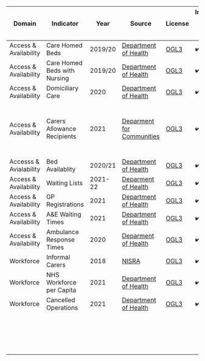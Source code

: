 | Domain | Indicator | Year | Source | License | Indicator Code Added to `R/` | Data Added to `data/` |
| --- | --- | --- | --- | --- | --- | --- |
| Access & Availability | Care Homed Beds | 2019/20 | [Department of Health](https://www.health-ni.gov.uk/publications/statistics-community-care-adults-northern-ireland-201920) | [OGL3](https://www.health-ni.gov.uk/crown-copyright) | :heavy_check_mark: | :heavy_check_mark: |
| Access & Availability | Care Homed Beds with Nursing | 2019/20 | [Department of Health](https://www.health-ni.gov.uk/publications/statistics-community-care-adults-northern-ireland-201920) | [OGL3](https://www.health-ni.gov.uk/crown-copyright) | :heavy_check_mark: | :heavy_check_mark: |
| Access & Availability | Domiciliary Care | 2020 | [Department of Health](https://www.health-ni.gov.uk/publications/domiciliary-care-services-adults-northern-ireland-2020) | [OGL3](https://www.health-ni.gov.uk/crown-copyright) | :heavy_check_mark: | :heavy_check_mark: |
| Access & Availability | Carers Allowance Recipients | 2021 | [Deparment for Communities](https://www.communities-ni.gov.uk/publications/benefits-statistics-summary-publication-national-statistics-may-2021) | [OGL3](https://www.communities-ni.gov.uk/crown-copyright) | :heavy_check_mark: | :x: - data at LGD, not HSCT level |
| Accesss & Avialability | Bed Availablity | 2020/21 | [Department of Health](https://www.health-ni.gov.uk/publications/hospital-statistics-inpatient-and-day-case-activity-202021) | [OGL3](https://www.health-ni.gov.uk/crown-copyright) | :heavy_check_mark: | :heavy_check_mark: |
| Access & Availability | Waiting Lists | 2021-22 | [Deparment of Health](https://www.health-ni.gov.uk/publications/northern-ireland-waiting-time-statistics-outpatient-waiting-times-june-2021) | [OGL3](https://www.health-ni.gov.uk/crown-copyright) | :heavy_check_mark: | :heavy_check_mark: |
| Access & Availability | GP Registrations | 2021 | [Department of Health](https://www.ninis2.nisra.gov.uk/InteractiveMaps/Health%20and%20Social%20Care/Health%20Care%20System/GP%20Registrations/datalinks.html) | [OGL3](https://www.health-ni.gov.uk/crown-copyright) | :heavy_check_mark: | :heavy_check_mark: |
| Access & Availability | A&E Waiting Times | 2021 | [Department of Health](https://www.health-ni.gov.uk/articles/emergency-care-waiting-times) | [OGL3](https://www.health-ni.gov.uk/crown-copyright) | :heavy_check_mark: | :heavy_check_mark: |
| Access & Availability | Ambulance Response Times | 2020 | [Deparment of Health](https://www.ninis2.nisra.gov.uk/public/Theme.aspx?themeNumber=134&themeName=Health+and+Social+Care) | [OGL3](https://www.ninis2.nisra.gov.uk/public/terms.aspx) | :heavy_check_mark: | :heavy_check_mark: |
| Workforce | Informal Carers | 2018 | [NISRA](https://www.nisra.gov.uk/) | [OGL3](https://www.nationalarchives.gov.uk/doc/open-government-licence/version/3/) | :heavy_check_mark: | :heavy_check_mark: |
| Workforce | NHS Workforce per Capita | 2021 | [Department of Health](https://www.health-ni.gov.uk/publications/northern-ireland-health-and-social-care-hsc-key-facts-workforce-bulletin-june-2021) | [OGL3](https://www.ninis2.nisra.gov.uk/public/terms.aspx) | :heavy_check_mark: | :heavy_check_mark: |
| Workforce | Cancelled Operations | 2021 | [Department of Health](http://www.health-ni.gov.uk/publications/hospital-statistics-outpatient-activity-statistics-202021) | [OGL3](https://www.health-ni.gov.uk/crown-copyright) | :heavy_check_mark: | :heavy_check_mark:  |
|  |  |  |  |  |  |  |
|  |  |  |  |  |  |  |
|  |  |  |  |  |  |  |
|  |  |  |  |  |  |  |
|  |  |  |  |  |  |  |
|  |  |  |  |  |  |  |
|  |  |  |  |  |  |  |
|  |  |  |  |  |  |  |
|  |  |  |  |  |  |  |
|  |  |  |  |  |  |  |
|  |  |  |  |  |  |  |
|  |  |  |  |  |  |  |
|  |  |  |  |  |  |  |
|  |  |  |  |  |  |  |
|  |  |  |  |  |  |  |
|  |  |  |  |  |  |  |
|  |  |  |  |  |  |  |
|  |  |  |  |  |  |  |